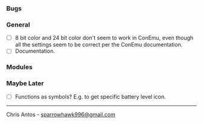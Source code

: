 ### Bugs

### General
- [ ] 8 bit color and 24 bit color don't seem to work in ConEmu, even though all the settings seem to be correct per the ConEmu documentation.
- [ ] Documentation.

### Modules

### Maybe Later
- [ ] Functions as symbols?  E.g. to get specific battery level icon.

---
Chris Antos - sparrowhawk996@gmail.com
